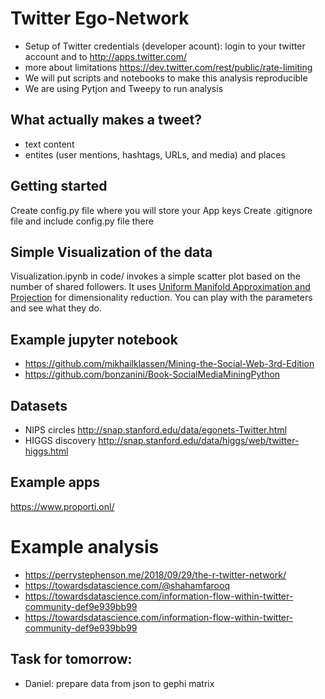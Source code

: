 # Twitter Ego-Network

* Setup  of Twitter credentials (developer acount): login to your twitter account and  to http://apps.twitter.com/
* more about limitations https://dev.twitter.com/rest/public/rate-limiting
* We will put scripts and notebooks to make this analysis reproducible
* We are using Pytjon and Tweepy to run analysis
## What actually makes a tweet?
* text content
* entites (user mentions, hashtags, URLs, and media) and places

## Getting started

Create config.py file where you will store your App keys
Create .gitignore file and include config.py file there

## Simple Visualization of the data

Visualization.ipynb in code/ invokes a simple scatter plot based on the number of shared followers.
It uses [Uniform Manifold Approximation and Projection](https://github.com/lmcinnes/umap) for dimensionality reduction.
You can play with the parameters and see what they do.

## Example jupyter notebook

* https://github.com/mikhailklassen/Mining-the-Social-Web-3rd-Edition
* https://github.com/bonzanini/Book-SocialMediaMiningPython

## Datasets
* NIPS circles http://snap.stanford.edu/data/egonets-Twitter.html
* HIGGS discovery http://snap.stanford.edu/data/higgs/web/twitter-higgs.html


## Example apps
https://www.proporti.onl/

# Example analysis
* https://perrystephenson.me/2018/09/29/the-r-twitter-network/
* https://towardsdatascience.com/@shahamfarooq
* https://towardsdatascience.com/information-flow-within-twitter-community-def9e939bb99
* https://towardsdatascience.com/information-flow-within-twitter-community-def9e939bb99


## Task for tomorrow:
*  Daniel: prepare data from json to  gephi matrix
